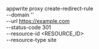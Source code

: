 appwrite proxy create-redirect-rule \
    --domain '' \
    --url https://example.com \
    --status-code 301 \
    --resource-id <RESOURCE_ID> \
    --resource-type site
